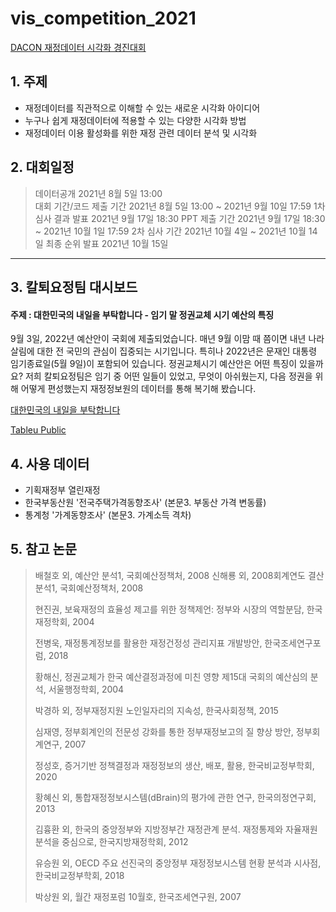 # vis_competition_2021

[DACON 재정데이터 시각화 경진대회](https://dacon.io/competitions/official/235767/overview/description)
   
## 1. 주제
- 재정데이터를 직관적으로 이해할 수 있는 새로운 시각화 아이디어
- 누구나 쉽게 재정데이터에 적용할 수 있는 다양한 시각화 방법
- 재정데이터 이용 활성화를 위한 재정 관련 데이터 분석 및 시각화  
   
   
## 2. 대회일정     
> 데이터공개 2021년 8월 5일 13:00   
> 대회 기간/코드 제출 기간 2021년 8월 5일 13:00 ~ 2021년 9월 10일 17:59
> 1차 심사 결과 발표 2021년 9월 17일 18:30 
> PPT 제출 기간 2021년 9월 17일 18:30 ~ 2021년 10월 1일 17:59
> 2차 심사 기간 2021년 10월 4일 ~ 2021년 10월 14일
> 최종 순위 발표 2021년 10월 15일
 
 
<hr/> 

## 3. 칼퇴요정팀 대시보드

#### 주제 : 대한민국의 내일을 부탁합니다 - 임기 말 정권교체 시기 예산의 특징
9월 3일, 2022년 예산안이 국회에 제출되었습니다. 
매년 9월 이맘 때 쯤이면 내년 나라 살림에 대한 전 국민의 관심이 집중되는 시기입니다. 특히나 2022년은 문재인 대통령 임기종료일(5월 9일)이 포함되어 있습니다.
정권교체시기 예산안은 어떤 특징이 있을까요? 저희 칼퇴요정팀은 임기 중 어떤 일들이 있었고, 무엇이 아쉬웠는지, 다음 정권을 위해 어떻게 편성했는지 재정정보원의 데이터를 통해 복기해 봤습니다.


[대한민국의 내일을 부탁합니다](https://dacon.io/competitions/official/235767/codeshare/3272)

[Tableu Public](https://public.tableau.com/app/profile/yeongeun.kim/viz/_16312462275760/1__?publish=yes,)


## 4. 사용 데이터   
- 기획재정부 열린재정 
- 한국부동산원 '전국주택가격동향조사' (본문3. 부동산 가격 변동률)
- 통계청 '가계동향조사' (본문3. 가계소득 격차)



## 5. 참고 논문
> 배철호 외, 예산안 분석1, 국회예산정책처, 2008
> 신해룡 외, 2008회계연도 결산 분석1, 국회예산정책처, 2008
> 
> 현진권, 보육재정의 효율성 제고를 위한 정책제언: 정부와 시장의 역할분담, 한국재정학회, 2004
> 
> 전병욱, 재정통계정보를 활용한 재정건정성 관리지표 개발방안, 한국조세연구포럼, 2018
> 
> 황해신, 정권교체가 한국 예산결정과정에 미친 영향 제15대 국회의 예산심의 분석, 서울행정학회, 2004
> 
> 박경하 외, 정부재정지원 노인일자리의 지속성, 한국사회정책, 2015
> 
> 심재영, 정부회계인의 전문성 강화를 통한 정부재정보고의 질 향상 방안, 정부회계연구, 2007
> 
> 정성호, 증거기반 정책결정과 재정정보의 생산, 배포, 활용, 한국비교정부학회, 2020
> 
> 황혜신 외, 통합재정정보시스템(dBrain)의 평가에 관한 연구, 한국의정연구회, 2013
> 
> 김흉환 외, 한국의 중앙정부와 지방정부간 재정관계 분석. 재정통제와 자율재원 분석을 중심으로, 한국지방재정학회, 2012
> 
> 유승원 외, OECD 주요 선진국의 중앙정부 재정정보시스템 현황 분석과 시사점, 한국비교정부학회, 2018
> 
> 박상원 외, 월간 재정포럼 10월호, 한국조세연구원, 2007

